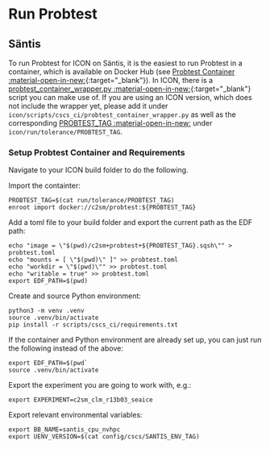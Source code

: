 # Run Probtest

## Säntis
To run Probtest for ICON on Säntis, it is the easiest to run Probtest in a container, which is available on Docker Hub (see [Probtest Container :material-open-in-new:](https://github.com/MeteoSwiss/probtest?tab=readme-ov-file#probtest-container){:target="_blank"}). In ICON, there is a [probtest_container_wrapper.py :material-open-in-new:](https://gitlab.dkrz.de/icon/icon-nwp/-/blob/ci_probtest/scripts/cscs_ci/probtest_container_wrapper.py?ref_type=heads){:target="_blank"} script you can make use of. If you are using an ICON version, which does not include the wrapper yet, please add it under `icon/scripts/cscs_ci/probtest_container_wrapper.py` as well as the corresponding [PROBTEST_TAG :material-open-in-new:](https://gitlab.dkrz.de/icon/icon-nwp/-/blob/ci_probtest/run/tolerance/PROBTEST_TAG?ref_type=heads) under `icon/run/tolerance/PROBTEST_TAG`.

### Setup Probtest Container and Requirements
Navigate to your ICON build folder to do the following.

Import the containter:
```console
PROBTEST_TAG=$(cat run/tolerance/PROBTEST_TAG)
enroot import docker://c2sm/probtest:${PROBTEST_TAG}
```

Add a toml file to your build folder and export the current path as the EDF path:
```console
echo "image = \"$(pwd)/c2sm+probtest+${PROBTEST_TAG}.sqsh\"" > probtest.toml
echo "mounts = [ \"$(pwd)\" ]" >> probtest.toml
echo "workdir = \"$(pwd)\"" >> probtest.toml
echo "writable = true" >> probtest.toml
export EDF_PATH=$(pwd)
```

Create and source Python environment:
```console
python3 -m venv .venv
source .venv/bin/activate
pip install -r scripts/cscs_ci/requirements.txt
```

If the container and Python environment are already set up, you can just run the following instead of the above:
```console
export EDF_PATH=$(pwd`
source .venv/bin/activate
```

Export the experiment you are going to work with, e.g.:
```console
export EXPERIMENT=c2sm_clm_r13b03_seaice
```

Export relevant environmental variables:
```console
export BB_NAME=santis_cpu_nvhpc
export UENV_VERSION=$(cat config/cscs/SANTIS_ENV_TAG)
```